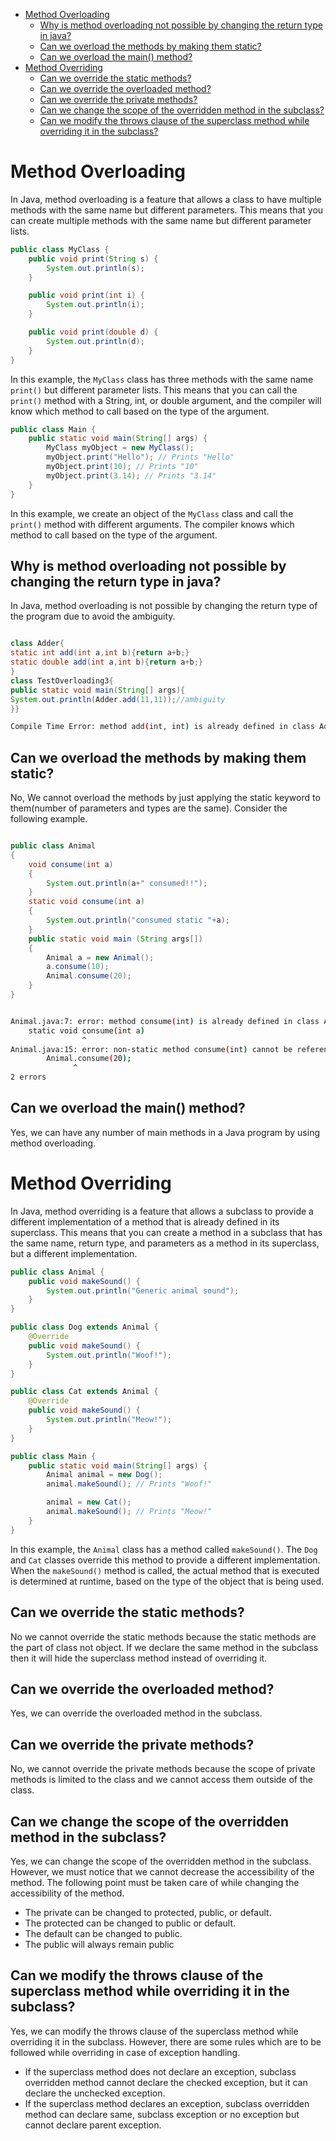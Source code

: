 <!-- TOC -->

- [Method Overloading](#method-overloading)
  - [Why is method overloading not possible by changing the return type in java?](#why-is-method-overloading-not-possible-by-changing-the-return-type-in-java)
  - [Can we overload the methods by making them static?](#can-we-overload-the-methods-by-making-them-static)
  - [Can we overload the main() method?](#can-we-overload-the-main-method)
- [Method Overriding](#method-overriding)
  - [Can we override the static methods?](#can-we-override-the-static-methods)
  - [Can we override the overloaded method?](#can-we-override-the-overloaded-method)
  - [Can we override the private methods?](#can-we-override-the-private-methods)
  - [Can we change the scope of the overridden method in the subclass?](#can-we-change-the-scope-of-the-overridden-method-in-the-subclass)
  - [Can we modify the throws clause of the superclass method while overriding it in the subclass?](#can-we-modify-the-throws-clause-of-the-superclass-method-while-overriding-it-in-the-subclass)

<!-- /TOC -->

# Method Overloading

In Java, method overloading is a feature that allows a class to have multiple methods with the same name but different parameters. This means that you can create multiple methods with the same name but different parameter lists.

```java
public class MyClass {
    public void print(String s) {
        System.out.println(s);
    }

    public void print(int i) {
        System.out.println(i);
    }

    public void print(double d) {
        System.out.println(d);
    }
}
```

In this example, the `MyClass` class has three methods with the same name `print()` but different parameter lists. This means that you can call the `print()` method with a String, int, or double argument, and the compiler will know which method to call based on the type of the argument.

```java
public class Main {
    public static void main(String[] args) {
        MyClass myObject = new MyClass();
        myObject.print("Hello"); // Prints "Hello"
        myObject.print(10); // Prints "10"
        myObject.print(3.14); // Prints "3.14"
    }
}
```

In this example, we create an object of the `MyClass` class and call the `print()` method with different arguments. The compiler knows which method to call based on the type of the argument.


## Why is method overloading not possible by changing the return type in java?

In Java, method overloading is not possible by changing the return type of the program due to avoid the ambiguity.

```java

class Adder{  
static int add(int a,int b){return a+b;}  
static double add(int a,int b){return a+b;}  
}  
class TestOverloading3{  
public static void main(String[] args){  
System.out.println(Adder.add(11,11));//ambiguity  
}}  

```

```bash
Compile Time Error: method add(int, int) is already defined in class Adder
```

## Can we overload the methods by making them static?

No, We cannot overload the methods by just applying the static keyword to them(number of parameters and types are the same). Consider the following example.

```java

public class Animal  
{  
    void consume(int a)  
    {  
        System.out.println(a+" consumed!!");  
    }  
    static void consume(int a)  
    {  
        System.out.println("consumed static "+a);  
    }  
    public static void main (String args[])  
    {  
        Animal a = new Animal();  
        a.consume(10);  
        Animal.consume(20);  
    }  
}    

```

```bash

Animal.java:7: error: method consume(int) is already defined in class Animal
    static void consume(int a)
                ^
Animal.java:15: error: non-static method consume(int) cannot be referenced from a static context
        Animal.consume(20);
              ^
2 errors

```

## Can we overload the main() method?

Yes, we can have any number of main methods in a Java program by using method overloading.



# Method Overriding

In Java, method overriding is a feature that allows a subclass to provide a different implementation of a method that is already defined in its superclass. This means that you can create a method in a subclass that has the same name, return type, and parameters as a method in its superclass, but a different implementation.

```java
public class Animal {
    public void makeSound() {
        System.out.println("Generic animal sound");
    }
}

public class Dog extends Animal {
    @Override
    public void makeSound() {
        System.out.println("Woof!");
    }
}

public class Cat extends Animal {
    @Override
    public void makeSound() {
        System.out.println("Meow!");
    }
}

public class Main {
    public static void main(String[] args) {
        Animal animal = new Dog();
        animal.makeSound(); // Prints "Woof!"

        animal = new Cat();
        animal.makeSound(); // Prints "Meow!"
    }
}
```

In this example, the `Animal` class has a method called `makeSound()`. The `Dog` and `Cat` classes override this method to provide a different implementation. When the `makeSound()` method is called, the actual method that is executed is determined at runtime, based on the type of the object that is being used.

## Can we override the static methods?

No we cannot override the static methods because the static methods are the part of class not object. If we declare the same method in the subclass then it will hide the superclass method instead of overriding it.

## Can we override the overloaded method?

Yes, we can override the overloaded method in the subclass.

## Can we override the private methods?

No, we cannot override the private methods because the scope of private methods is limited to the class and we cannot access them outside of the class.

## Can we change the scope of the overridden method in the subclass?

Yes, we can change the scope of the overridden method in the subclass. However, we must notice that we cannot decrease the accessibility of the method. The following point must be taken care of while changing the accessibility of the method.

 - The private can be changed to protected, public, or default.
 - The protected can be changed to public or default.
 - The default can be changed to public.
 - The public will always remain public


## Can we modify the throws clause of the superclass method while overriding it in the subclass?

Yes, we can modify the throws clause of the superclass method while overriding it in the subclass. However, there are some rules which are to be followed while overriding in case of exception handling.

 - If the superclass method does not declare an exception, subclass overridden method cannot declare the checked exception, but it can declare the unchecked exception.
 - If the superclass method declares an exception, subclass overridden method can declare same, subclass exception or no exception but cannot declare parent exception.